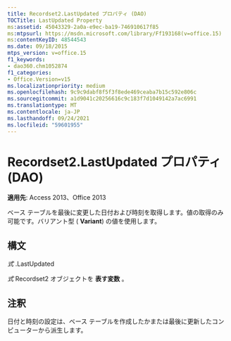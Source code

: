```yaml
---
title: Recordset2.LastUpdated プロパティ (DAO)
TOCTitle: LastUpdated Property
ms:assetid: 45043329-2a0a-e9ec-ba19-746910617f85
ms:mtpsurl: https://msdn.microsoft.com/library/Ff193168(v=office.15)
ms:contentKeyID: 48544543
ms.date: 09/18/2015
mtps_version: v=office.15
f1_keywords:
- dao360.chm1052874
f1_categories:
- Office.Version=v15
ms.localizationpriority: medium
ms.openlocfilehash: 9c9c9dabf8f5f3f8ede469ceaba7b15c592e806c
ms.sourcegitcommit: a1d9041c20256616c9c183f7d1049142a7ac6991
ms.translationtype: MT
ms.contentlocale: ja-JP
ms.lasthandoff: 09/24/2021
ms.locfileid: "59601955"
---
```

# <a name="recordset2lastupdated-property-dao"></a>Recordset2.LastUpdated プロパティ (DAO)


**適用先**: Access 2013、Office 2013

ベース テーブルを最後に変更した日付および時刻を取得します。値の取得のみ可能です。バリアント型 ( **Variant**) の値を使用します。

## <a name="syntax"></a>構文

*式* .LastUpdated

*式* Recordset2 オブジェクトを **表す変数** 。

## <a name="remarks"></a>注釈

日付と時刻の設定は、ベース テーブルを作成したかまたは最後に更新したコンピューターから派生します。

